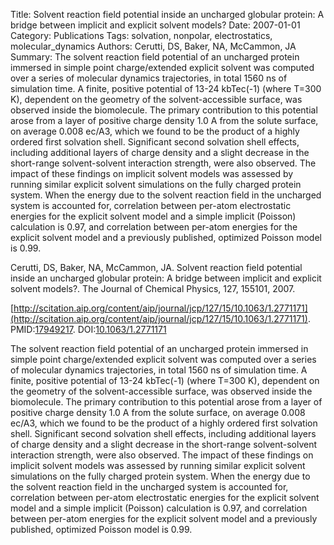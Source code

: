 Title: Solvent reaction field potential inside an uncharged globular protein: A bridge between implicit and explicit solvent models?
Date: 2007-01-01
Category: Publications
Tags: solvation, nonpolar, electrostatics, molecular_dynamics
Authors: Cerutti, DS, Baker, NA, McCammon, JA
Summary: The solvent reaction field potential of an uncharged protein immersed in simple point charge/extended explicit solvent was computed over a series of molecular dynamics trajectories, in total 1560 ns of simulation time. A finite, positive potential of 13-24 kbTec(-1) (where T=300 K), dependent on the geometry of the solvent-accessible surface, was observed inside the biomolecule. The primary contribution to this potential arose from a layer of positive charge density 1.0 A from the solute surface, on average 0.008 ec/A3, which we found to be the product of a highly ordered first solvation shell. Significant second solvation shell effects, including additional layers of charge density and a slight decrease in the short-range solvent-solvent interaction strength, were also observed. The impact of these findings on implicit solvent models was assessed by running similar explicit solvent simulations on the fully charged protein system. When the energy due to the solvent reaction field in the uncharged system is accounted for, correlation between per-atom electrostatic energies for the explicit solvent model and a simple implicit (Poisson) calculation is 0.97, and correlation between per-atom energies for the explicit solvent model and a previously published, optimized Poisson model is 0.99.

Cerutti, DS, Baker, NA, McCammon, JA. Solvent reaction field potential inside an uncharged globular protein: A bridge between implicit and explicit solvent models?. The Journal of Chemical Physics, 127, 155101, 2007. 

[http://scitation.aip.org/content/aip/journal/jcp/127/15/10.1063/1.2771171](http://scitation.aip.org/content/aip/journal/jcp/127/15/10.1063/1.2771171). PMID:[17949217](http://www.ncbi.nlm.nih.gov/pubmed/17949217). DOI:[10.1063/1.2771171](http://dx.doi.org/10.1063/1.2771171)

The solvent reaction field potential of an uncharged protein immersed in simple point charge/extended explicit solvent was computed over a series of molecular dynamics trajectories, in total 1560 ns of simulation time. A finite, positive potential of 13-24 kbTec(-1) (where T=300 K), dependent on the geometry of the solvent-accessible surface, was observed inside the biomolecule. The primary contribution to this potential arose from a layer of positive charge density 1.0 A from the solute surface, on average 0.008 ec/A3, which we found to be the product of a highly ordered first solvation shell. Significant second solvation shell effects, including additional layers of charge density and a slight decrease in the short-range solvent-solvent interaction strength, were also observed. The impact of these findings on implicit solvent models was assessed by running similar explicit solvent simulations on the fully charged protein system. When the energy due to the solvent reaction field in the uncharged system is accounted for, correlation between per-atom electrostatic energies for the explicit solvent model and a simple implicit (Poisson) calculation is 0.97, and correlation between per-atom energies for the explicit solvent model and a previously published, optimized Poisson model is 0.99.

